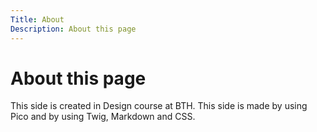 ```yaml
---
Title: About
Description: About this page
---
```


About this page
==================

This side is created in Design course at BTH.
This side is made by using Pico and by using Twig, Markdown and CSS.